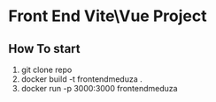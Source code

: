 # Front End Vite\Vue Project

## How To start 
1. git clone repo
2. docker build -t frontendmeduza .  
3. docker run -p 3000:3000 frontendmeduza 

